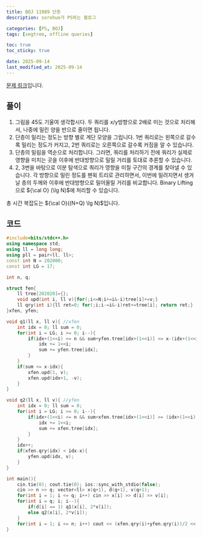 ```yaml
---
title: BOJ 11989 단층
description: sorohue가 PS하는 블로그

categories: [PS, BOJ]
tags: [segtree, offline queries]

toc: true
toc_sticky: true

date: 2025-09-14
last_modified_at: 2025-09-14
---
```


[문제 링크](https://boj.kr/11989)입니다.

## 풀이

1. 그림을 45도 기울여 생각합시다. 두 쿼리를 x/y방향으로 2배로 미는 것으로 처리해서, 나중에 밀린 양을 반으로 줄이면 됩니다.
2. 단층이 밀리는 정도는 방향 별로 계단 모양을 그립니다. 1번 쿼리로는 왼쪽으로 갈수록 밀리는 정도가 커지고, 2번 쿼리로는 오른쪽으로 갈수록 커짐을 알 수 있습니다.
3. 단층의 밀림을 역순으로 처리합니다. 그러면, 쿼리를 처리하기 전에 쿼리가 실제로 영향을 미치는 곳을 이후에 반대방향으로 밀릴 거리를 토대로 추론할 수 있습니다. 
4. 2, 3번을 바탕으로 이분 탐색으로 쿼리가 영향을 미칠 구간의 경계를 찾아낼 수 있습니다. 각 방향으로 밀린 정도를 펜윅 트리로 관리하면서, 이번에 밀려지면서 생겨날 층의 두께와 이후에 반대방향으로 밀어올릴 거리를 비교합니다. Binary Lifting으로 ${\cal O} (\lg N)$에 처리할 수 있습니다.

총 시간 복잡도는 ${\cal O}((N+Q) \lg N)$입니다.

## 코드

```cpp
#include<bits/stdc++.h>
using namespace std;
using ll = long long;
using pll = pair<ll, ll>;
const int N = 202000;
const int LG = 17;

int n, q;

struct fen{
	ll tree[202020]={};
	void upd(int i, ll v){for(;i<=N;i+=i&-i)tree[i]+=v;}
	ll qry(int i){ll ret=0; for(;i;i-=i&-i)ret+=tree[i]; return ret;}
}xfen, yfen;

void q1(ll x, ll v){ //xfen
	int idx = 0; ll sum = 0;
	for(int i = LG; i >= 0; i--){
		if(idx+(1<<i) <= n && sum+yfen.tree[idx+(1<<i)] <= x-(idx+(1<<i))){
			idx += 1<<i;
			sum += yfen.tree[idx];
		}
	}
	if(sum <= x-idx){
		xfen.upd(1, v);
		xfen.upd(idx+1, -v);
	}
}

void q2(ll x, ll v){ //yfen
	int idx = 0; ll sum = 0;
	for(int i = LG; i >= 0; i--){
		if(idx+(1<<i) <= n && sum+xfen.tree[idx+(1<<i)] >= (idx+(1<<i))-x){
			idx += 1<<i;
			sum += xfen.tree[idx];		
		}
	}
	idx++;
	if(xfen.qry(idx) < idx-x){
		yfen.upd(idx, v);
	}
}

int main(){
	cin.tie(0); cout.tie(0); ios::sync_with_stdio(false);
	cin >> n >> q; vector<ll> x(q+1), d(q+1), v(q+1);
	for(int i = 1; i <= q; i++) cin >> x[i] >> d[i] >> v[i];
	for(int i = q; i; i--){
		if(d[i] == 1) q1(x[i], 2*v[i]);
		else q2(x[i], 2*v[i]);
	}
	for(int i = 1; i <= n; i++) cout << (xfen.qry(i)+yfen.qry(i))/2 << '\n';
}
```